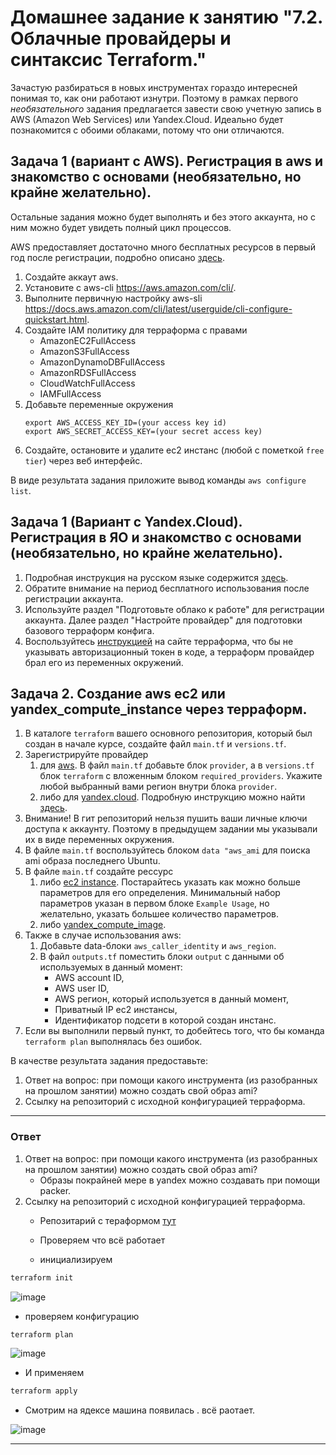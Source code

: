 # Домашнее задание к занятию "7.2. Облачные провайдеры и синтаксис Terraform."

Зачастую разбираться в новых инструментах гораздо интересней понимая то, как они работают изнутри. 
Поэтому в рамках первого *необязательного* задания предлагается завести свою учетную запись в AWS (Amazon Web Services) или Yandex.Cloud.
Идеально будет познакомится с обоими облаками, потому что они отличаются. 

## Задача 1 (вариант с AWS). Регистрация в aws и знакомство с основами (необязательно, но крайне желательно).

Остальные задания можно будет выполнять и без этого аккаунта, но с ним можно будет увидеть полный цикл процессов. 

AWS предоставляет достаточно много бесплатных ресурсов в первый год после регистрации, подробно описано [здесь](https://aws.amazon.com/free/).
1. Создайте аккаут aws.
1. Установите c aws-cli https://aws.amazon.com/cli/.
1. Выполните первичную настройку aws-sli https://docs.aws.amazon.com/cli/latest/userguide/cli-configure-quickstart.html.
1. Создайте IAM политику для терраформа c правами
    * AmazonEC2FullAccess
    * AmazonS3FullAccess
    * AmazonDynamoDBFullAccess
    * AmazonRDSFullAccess
    * CloudWatchFullAccess
    * IAMFullAccess
1. Добавьте переменные окружения 
    ```
    export AWS_ACCESS_KEY_ID=(your access key id)
    export AWS_SECRET_ACCESS_KEY=(your secret access key)
    ```
1. Создайте, остановите и удалите ec2 инстанс (любой с пометкой `free tier`) через веб интерфейс. 

В виде результата задания приложите вывод команды `aws configure list`.

## Задача 1 (Вариант с Yandex.Cloud). Регистрация в ЯО и знакомство с основами (необязательно, но крайне желательно).

1. Подробная инструкция на русском языке содержится [здесь](https://cloud.yandex.ru/docs/solutions/infrastructure-management/terraform-quickstart).
2. Обратите внимание на период бесплатного использования после регистрации аккаунта. 
3. Используйте раздел "Подготовьте облако к работе" для регистрации аккаунта. Далее раздел "Настройте провайдер" для подготовки
базового терраформ конфига.
4. Воспользуйтесь [инструкцией](https://registry.terraform.io/providers/yandex-cloud/yandex/latest/docs) на сайте терраформа, что бы 
не указывать авторизационный токен в коде, а терраформ провайдер брал его из переменных окружений.

## Задача 2. Создание aws ec2 или yandex_compute_instance через терраформ. 

1. В каталоге `terraform` вашего основного репозитория, который был создан в начале курсе, создайте файл `main.tf` и `versions.tf`.
2. Зарегистрируйте провайдер 
   1. для [aws](https://registry.terraform.io/providers/hashicorp/aws/latest/docs). В файл `main.tf` добавьте
   блок `provider`, а в `versions.tf` блок `terraform` с вложенным блоком `required_providers`. Укажите любой выбранный вами регион 
   внутри блока `provider`.
   2. либо для [yandex.cloud](https://registry.terraform.io/providers/yandex-cloud/yandex/latest/docs). Подробную инструкцию можно найти 
   [здесь](https://cloud.yandex.ru/docs/solutions/infrastructure-management/terraform-quickstart).
3. Внимание! В гит репозиторий нельзя пушить ваши личные ключи доступа к аккаунту. Поэтому в предыдущем задании мы указывали
их в виде переменных окружения. 
4. В файле `main.tf` воспользуйтесь блоком `data "aws_ami` для поиска ami образа последнего Ubuntu.  
5. В файле `main.tf` создайте рессурс 
   1. либо [ec2 instance](https://registry.terraform.io/providers/hashicorp/aws/latest/docs/resources/instance).
   Постарайтесь указать как можно больше параметров для его определения. Минимальный набор параметров указан в первом блоке 
   `Example Usage`, но желательно, указать большее количество параметров.
   2. либо [yandex_compute_image](https://registry.terraform.io/providers/yandex-cloud/yandex/latest/docs/resources/compute_image).
6. Также в случае использования aws:
   1. Добавьте data-блоки `aws_caller_identity` и `aws_region`.
   2. В файл `outputs.tf` поместить блоки `output` с данными об используемых в данный момент: 
       * AWS account ID,
       * AWS user ID,
       * AWS регион, который используется в данный момент, 
       * Приватный IP ec2 инстансы,
       * Идентификатор подсети в которой создан инстанс.  
7. Если вы выполнили первый пункт, то добейтесь того, что бы команда `terraform plan` выполнялась без ошибок. 


В качестве результата задания предоставьте:
1. Ответ на вопрос: при помощи какого инструмента (из разобранных на прошлом занятии) можно создать свой образ ami?
1. Ссылку на репозиторий с исходной конфигурацией терраформа.  
 
---
### Ответ
1. Ответ на вопрос: при помощи какого инструмента (из разобранных на прошлом занятии) можно создать свой образ ami?
   * Образы покрайней мере в yandex можно создавать при помощи packer.
2. Ссылку на репозиторий с исходной конфигурацией терраформа.  
   *  Репозитарий с тераформом [тут](https://github.com/Artegro/netology/tree/main/HomeWork_7.2/terrraform)

   *  Проверяем что всё работает
   *  инициализируем
```bash
terraform init
```
![image](https://user-images.githubusercontent.com/95859890/178157152-e02b4497-d66b-42ed-8068-96e10f750e60.png)

*  проверяем конфигурацию
```bash
terraform plan
```

![image](https://user-images.githubusercontent.com/95859890/178157244-bf2c7e1c-8453-416a-bbc2-8b10c8e72edd.png)

*  И применяем
```bash
terraform apply
```

*  Смотрим  на ядексе машина появилась . всё раотает.

![image](https://user-images.githubusercontent.com/95859890/178157329-2902a393-0be4-4d7d-a3bb-b5e90e4dec5b.png)

---
